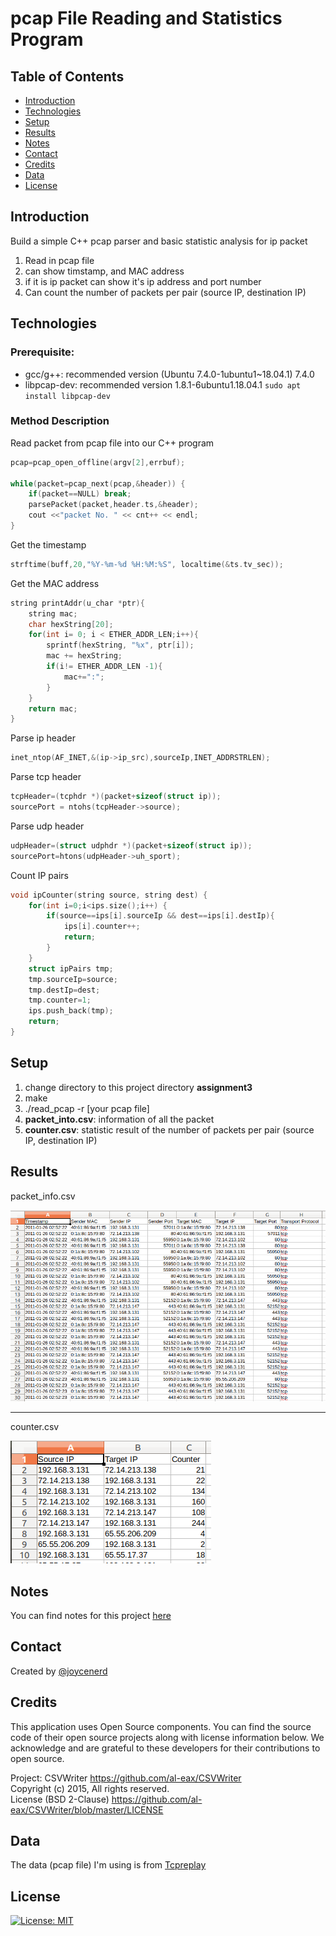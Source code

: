 pcap File Reading and Statistics Program
==

## Table of Contents

- [Introduction](#introduction)
- [Technologies](#technologies)
- [Setup](#setup)
- [Results](#results)
- [Notes](#notes)
- [Contact](#contacts)
- [Credits](#credits)
- [Data](#data)
- [License](#license)

## Introduction

Build a simple C++ pcap parser and basic statistic analysis for ip packet
1. Read in pcap file
2. can show timstamp, and MAC address
3. if it is ip packet can show it's ip address and port number
4. Can count the number of packets per pair (source IP, destination IP)

## Technologies

### Prerequisite:
* gcc/g++: recommended version (Ubuntu 7.4.0-1ubuntu1~18.04.1) 7.4.0
* libpcap-dev: recommended version  1.8.1-6ubuntu1.18.04.1 `sudo apt install libpcap-dev`

### Method Description

Read packet from pcap file into our C++ program

```cpp
pcap=pcap_open_offline(argv[2],errbuf);

while(packet=pcap_next(pcap,&header)) {
    if(packet==NULL) break;
    parsePacket(packet,header.ts,&header);
    cout <<"packet No. " << cnt++ << endl; 
}
```

Get the timestamp

```cpp
strftime(buff,20,"%Y-%m-%d %H:%M:%S", localtime(&ts.tv_sec));
```

Get the MAC address

```cpp
string printAddr(u_char *ptr){
    string mac;
    char hexString[20];
    for(int i= 0; i < ETHER_ADDR_LEN;i++){
        sprintf(hexString, "%x", ptr[i]);
        mac += hexString;
        if(i!= ETHER_ADDR_LEN -1){
            mac+=":";
        }
    }
    return mac;
}
```

Parse ip header

```cpp
inet_ntop(AF_INET,&(ip->ip_src),sourceIp,INET_ADDRSTRLEN);
```

Parse tcp header

```cpp
tcpHeader=(tcphdr *)(packet+sizeof(struct ip));
sourcePort = ntohs(tcpHeader->source);
```

Parse udp header

```cpp
udpHeader=(struct udphdr *)(packet+sizeof(struct ip));
sourcePort=htons(udpHeader->uh_sport);
```

Count IP pairs

```cpp
void ipCounter(string source, string dest) {
    for(int i=0;i<ips.size();i++) {
        if(source==ips[i].sourceIp && dest==ips[i].destIp){
            ips[i].counter++;
            return;
        }
    }
    struct ipPairs tmp;
    tmp.sourceIp=source;
    tmp.destIp=dest;
    tmp.counter=1;
    ips.push_back(tmp);
    return;
} 
```

## Setup

1. change directory to this project directory **assignment3**
2. make
3. ./read_pcap -r [your pcap file]
4. **packet_into.csv**: information of all the packet
5. **counter.csv**: statistic result of the number of packets per pair (source IP, destination IP)

## Results

packet_info.csv

![packet_info](./image/info.png)

--- 

counter.csv

![counter](./image/counter.png)

## Notes

You can find notes for this project [here](./notes.md)

## Contact

Created by [@joycenerd](mailto:joycenerd@csie.io)

## Credits

This application uses Open Source components. You can find the source code of their open source projects along with license information below. We acknowledge and are grateful to these developers for their contributions to open source.

Project: CSVWriter https://github.com/al-eax/CSVWriter \
Copyright (c) 2015, All rights reserved. \
License (BSD 2-Clause) https://github.com/al-eax/CSVWriter/blob/master/LICENSE

## Data

The data (pcap file) I'm using is from [Tcpreplay](http://tcpreplay.appneta.com/wiki/captures.html)


## License

[![License: MIT](https://img.shields.io/badge/License-MIT-yellow.svg)](https://opensource.org/licenses/MIT)